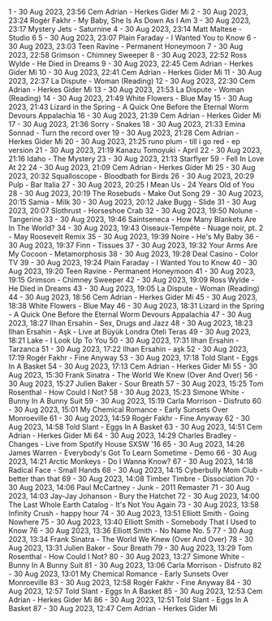 1 - 30 Aug 2023, 23:56	Cem Adrian - Herkes Gider Mi
2 - 30 Aug 2023, 23:24	Rogér Fakhr - My Baby, She Is As Down As I Am
3 - 30 Aug 2023, 23:17	Mystery Jets - Saturnine
4 - 30 Aug 2023, 23:14	Matt Maltese - Studio 6
5 - 30 Aug 2023, 23:07	Plain Faraday - I Wanted You to Know
6 - 30 Aug 2023, 23:03	Teen Ravine - Permanent Honeymoon
7 - 30 Aug 2023, 22:58	Grimson - Chimney Sweeper
8 - 30 Aug 2023, 22:52	Ross Wylde - He Died in Dreams
9 - 30 Aug 2023, 22:45	Cem Adrian - Herkes Gider Mi
10 - 30 Aug 2023, 22:41	Cem Adrian - Herkes Gider Mi
11 - 30 Aug 2023, 22:37	La Dispute - Woman (Reading)
12 - 30 Aug 2023, 22:30	Cem Adrian - Herkes Gider Mi
13 - 30 Aug 2023, 21:53	La Dispute - Woman (Reading)
14 - 30 Aug 2023, 21:49	White Flowers - Blue May
15 - 30 Aug 2023, 21:43	Lizard in the Spring - A Quick One Before the Eternal Worm Devours Appalachia
16 - 30 Aug 2023, 21:39	Cem Adrian - Herkes Gider Mi
17 - 30 Aug 2023, 21:36	Sorry - Snakes
18 - 30 Aug 2023, 21:33	Emina Sonnad - Turn the record over
19 - 30 Aug 2023, 21:28	Cem Adrian - Herkes Gider Mi
20 - 30 Aug 2023, 21:25	runo plum - till i go red - ep version
21 - 30 Aug 2023, 21:19	Kanazu Tomoyuki - April
22 - 30 Aug 2023, 21:16	Idaho - The Mystery
23 - 30 Aug 2023, 21:13	Starflyer 59 - Fell In Love At 22
24 - 30 Aug 2023, 21:09	Cem Adrian - Herkes Gider Mi
25 - 30 Aug 2023, 20:32	Squalloscope - Bloodbath for Birds
26 - 30 Aug 2023, 20:29	Pulp - Bar Italia
27 - 30 Aug 2023, 20:25	I Mean Us - 24 Years Old of You
28 - 30 Aug 2023, 20:19	The Rosebuds - Make Out Song
29 - 30 Aug 2023, 20:15	Samia - Milk
30 - 30 Aug 2023, 20:12	Jake Bugg - Slide
31 - 30 Aug 2023, 20:07	Slothrust - Horseshoe Crab
32 - 30 Aug 2023, 19:50	Nolune - Tangerine
33 - 30 Aug 2023, 19:46	Saintseneca - How Many Blankets Are In The World?
34 - 30 Aug 2023, 19:43	Oiseaux-Tempête - Nuage noir, pt. 2 - May Roosevelt Remix
35 - 30 Aug 2023, 19:39	Noire - He's My Baby
36 - 30 Aug 2023, 19:37	Finn - Tissues
37 - 30 Aug 2023, 19:32	Your Arms Are My Cocoon - Metamorphosis
38 - 30 Aug 2023, 19:28	Deal Casino - Color TV
39 - 30 Aug 2023, 19:24	Plain Faraday - I Wanted You to Know
40 - 30 Aug 2023, 19:20	Teen Ravine - Permanent Honeymoon
41 - 30 Aug 2023, 19:15	Grimson - Chimney Sweeper
42 - 30 Aug 2023, 19:09	Ross Wylde - He Died in Dreams
43 - 30 Aug 2023, 19:05	La Dispute - Woman (Reading)
44 - 30 Aug 2023, 18:56	Cem Adrian - Herkes Gider Mi
45 - 30 Aug 2023, 18:38	White Flowers - Blue May
46 - 30 Aug 2023, 18:31	Lizard in the Spring - A Quick One Before the Eternal Worm Devours Appalachia
47 - 30 Aug 2023, 18:27	Ilhan Ersahin - Sex, Drugs and Jazz
48 - 30 Aug 2023, 18:23	Ilhan Ersahin - Aşk - Live at Büyük Londra Oteli Teras
49 - 30 Aug 2023, 18:21	Lake - I Look Up To You
50 - 30 Aug 2023, 17:31	Ilhan Ersahin - Tarzanca
51 - 30 Aug 2023, 17:22	Ilhan Ersahin - aşk
52 - 30 Aug 2023, 17:19	Rogér Fakhr - Fine Anyway
53 - 30 Aug 2023, 17:18	Told Slant - Eggs In A Basket
54 - 30 Aug 2023, 17:13	Cem Adrian - Herkes Gider Mi
55 - 30 Aug 2023, 15:30	Frank Sinatra - The World We Knew (Over And Over)
56 - 30 Aug 2023, 15:27	Julien Baker - Sour Breath
57 - 30 Aug 2023, 15:25	Tom Rosenthal - How Could I Not?
58 - 30 Aug 2023, 15:23	Simone White - Bunny In A Bunny Suit
59 - 30 Aug 2023, 15:19	Carla Morrison - Disfruto
60 - 30 Aug 2023, 15:01	My Chemical Romance - Early Sunsets Over Monroeville
61 - 30 Aug 2023, 14:59	Rogér Fakhr - Fine Anyway
62 - 30 Aug 2023, 14:58	Told Slant - Eggs In A Basket
63 - 30 Aug 2023, 14:51	Cem Adrian - Herkes Gider Mi
64 - 30 Aug 2023, 14:29	Charles Bradley - Changes - Live from Spotify House SXSW '16
65 - 30 Aug 2023, 14:26	James Warren - Everybody's Got To Learn Sometime - Demo
66 - 30 Aug 2023, 14:21	Arctic Monkeys - Do I Wanna Know?
67 - 30 Aug 2023, 14:18	Radical Face - Small Hands
68 - 30 Aug 2023, 14:15	Cyberbully Mom Club - better than that
69 - 30 Aug 2023, 14:08	Timber Timbre - Dissociation
70 - 30 Aug 2023, 14:06	Paul McCartney - Junk - 2011 Remaster
71 - 30 Aug 2023, 14:03	Jay-Jay Johanson - Bury the Hatchet
72 - 30 Aug 2023, 14:00	The Last Whole Earth Catalog - It's Not You Again
73 - 30 Aug 2023, 13:58	Infinity Crush - happy hour
74 - 30 Aug 2023, 13:51	Elliott Smith - Going Nowhere
75 - 30 Aug 2023, 13:40	Elliott Smith - Somebody That I Used to Know
76 - 30 Aug 2023, 13:36	Elliott Smith - No Name No. 5
77 - 30 Aug 2023, 13:34	Frank Sinatra - The World We Knew (Over And Over)
78 - 30 Aug 2023, 13:31	Julien Baker - Sour Breath
79 - 30 Aug 2023, 13:29	Tom Rosenthal - How Could I Not?
80 - 30 Aug 2023, 13:27	Simone White - Bunny In A Bunny Suit
81 - 30 Aug 2023, 13:06	Carla Morrison - Disfruto
82 - 30 Aug 2023, 13:01	My Chemical Romance - Early Sunsets Over Monroeville
83 - 30 Aug 2023, 12:58	Rogér Fakhr - Fine Anyway
84 - 30 Aug 2023, 12:57	Told Slant - Eggs In A Basket
85 - 30 Aug 2023, 12:53	Cem Adrian - Herkes Gider Mi
86 - 30 Aug 2023, 12:51	Told Slant - Eggs In A Basket
87 - 30 Aug 2023, 12:47	Cem Adrian - Herkes Gider Mi
